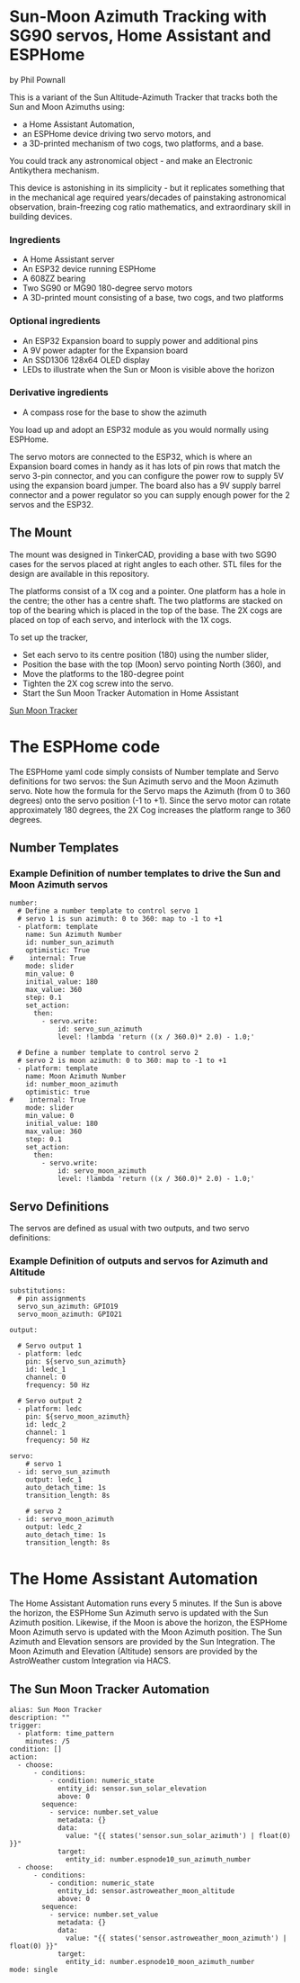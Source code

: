 Sun-Moon Azimuth Tracking with SG90 servos, Home Assistant and ESPHome
======================================================================
by Phil Pownall

This is a variant of the Sun Altitude-Azimuth Tracker that tracks both the Sun and Moon Azimuths using:
- a Home Assistant Automation, 
- an ESPHome device driving two servo motors, and 
- a 3D-printed mechanism of two cogs, two platforms, and a base.

You could track any astronomical object - and make an Electronic Antikythera mechanism.

This device is astonishing in its simplicity - but it replicates something that in the mechanical age required years/decades of painstaking astronomical observation, brain-freezing cog ratio mathematics, and extraordinary skill in building devices.

### Ingredients
- A Home Assistant server
- An ESP32 device running ESPHome
- A 608ZZ bearing
- Two SG90 or MG90 180-degree servo motors
- A 3D-printed mount consisting of a base, two cogs, and two platforms

### Optional ingredients
- An ESP32 Expansion board to supply power and additional pins
- A 9V power adapter for the Expansion board
- An SSD1306 128x64 OLED display
- LEDs to illustrate when the Sun or Moon is visible above the horizon

### Derivative ingredients
- A compass rose for the base to show the azimuth

You load up and adopt an ESP32 module as you would normally using ESPHome.

The servo motors are connected to the ESP32, which is where an Expansion board comes in handy as it has lots of pin rows that match the servo 3-pin connector, and you can configure the power row to supply 5V using the expansion board jumper.  The board also has a 9V supply barrel connector and a power regulator so you can supply enough power for the 2 servos and the ESP32.

The Mount
---------

The mount was designed in TinkerCAD, providing a base with two SG90 cases for the servos placed at right angles to each other.
STL files for the design are available in this repository.

The platforms consist of a 1X cog and a pointer.  One platform has a hole in the centre; the other has a centre shaft. 
The two platforms are stacked on top of the bearing which is placed in the top of the base.
The 2X cogs are placed on top of each servo, and interlock with the 1X cogs.

To set up the tracker, 
- Set each servo to its centre position (180) using the number slider, 
- Position the base with the top (Moon) servo pointing North (360), and 
- Move the platforms to the 180-degree point 
- Tighten the 2X cog screw into the servo.
- Start the Sun Moon Tracker Automation in Home Assistant

[Sun Moon Tracker](SunMoonTracker.png)

The ESPHome code
================

The ESPHome yaml code simply consists of Number template and Servo definitions for two servos: the Sun Azimuth servo and the Moon Azimuth servo.  Note how the formula for the Servo maps the Azimuth (from 0 to 360 degrees) onto the servo position (-1 to +1).  Since the servo motor can rotate approximately 180 degrees, the 2X Cog increases the platform range to 360 degrees.

Number Templates
----------------

### Example Definition of number templates to drive the Sun and Moon Azimuth servos

```
number:
  # Define a number template to control servo 1
  # servo 1 is sun azimuth: 0 to 360: map to -1 to +1
  - platform: template
    name: Sun Azimuth Number
    id: number_sun_azimuth
    optimistic: True
#    internal: True
    mode: slider
    min_value: 0
    initial_value: 180
    max_value: 360
    step: 0.1
    set_action:
      then:
        - servo.write:
            id: servo_sun_azimuth
            level: !lambda 'return ((x / 360.0)* 2.0) - 1.0;'

  # Define a number template to control servo 2
  # servo 2 is moon azimuth: 0 to 360: map to -1 to +1
  - platform: template
    name: Moon Azimuth Number
    id: number_moon_azimuth
    optimistic: true
#    internal: True
    mode: slider
    min_value: 0
    initial_value: 180
    max_value: 360
    step: 0.1
    set_action:
      then:
        - servo.write:
            id: servo_moon_azimuth
            level: !lambda 'return ((x / 360.0)* 2.0) - 1.0;'
```

Servo Definitions
-----------------

The servos are defined as usual with two outputs, and two servo definitions:

### Example Definition of outputs and servos for Azimuth and Altitude
```
substitutions:
  # pin assignments
  servo_sun_azimuth: GPIO19
  servo_moon_azimuth: GPIO21

output:

  # Servo output 1   
  - platform: ledc
    pin: ${servo_sun_azimuth}
    id: ledc_1
    channel: 0
    frequency: 50 Hz

  # Servo output 2
  - platform: ledc
    pin: ${servo_moon_azimuth}
    id: ledc_2
    channel: 1
    frequency: 50 Hz

servo:
    # servo 1
  - id: servo_sun_azimuth
    output: ledc_1
    auto_detach_time: 1s
    transition_length: 8s

    # servo 2
  - id: servo_moon_azimuth
    output: ledc_2
    auto_detach_time: 1s
    transition_length: 8s

```


The Home Assistant Automation
=============================

The Home Assistant Automation runs every 5 minutes.  If the Sun is above the horizon, the ESPHome Sun Azimuth servo is updated with the Sun Azimuth position. 
Likewise, if the Moon is above the horizon, the ESPHome Moon Azimuth servo is updated with the Moon Azimuth position.
The Sun Azimuth and Elevation sensors are provided by the Sun Integration.
The Moon Azimuth and Elevation (Altitude) sensors are provided by the AstroWeather custom Integration via HACS.

The Sun Moon Tracker Automation
-------------------------------

```
alias: Sun Moon Tracker
description: ""
trigger:
  - platform: time_pattern
    minutes: /5
condition: []
action:
  - choose:
      - conditions:
          - condition: numeric_state
            entity_id: sensor.sun_solar_elevation
            above: 0
        sequence:
          - service: number.set_value
            metadata: {}
            data:
              value: "{{ states('sensor.sun_solar_azimuth') | float(0) }}"
            target:
              entity_id: number.espnode10_sun_azimuth_number
  - choose:
      - conditions:
          - condition: numeric_state
            entity_id: sensor.astroweather_moon_altitude
            above: 0
        sequence:
          - service: number.set_value
            metadata: {}
            data:
              value: "{{ states('sensor.astroweather_moon_azimuth') | float(0) }}"
            target:
              entity_id: number.espnode10_moon_azimuth_number
mode: single

```
